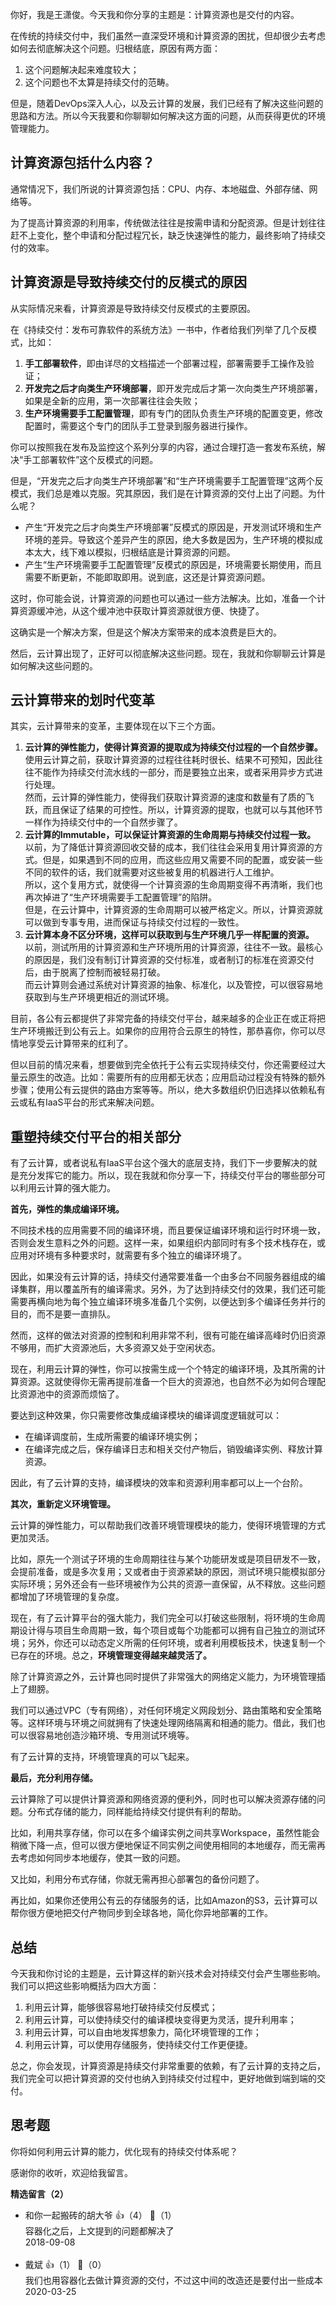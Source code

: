 你好，我是王潇俊。今天我和你分享的主题是：计算资源也是交付的内容。

在传统的持续交付中，我们虽然一直深受环境和计算资源的困扰，但却很少去考虑如何去彻底解决这个问题。归根结底，原因有两方面：

1. 这个问题解决起来难度较大；
2. 这个问题也不太算是持续交付的范畴。

但是，随着DevOps深入人心，以及云计算的发展，我们已经有了解决这些问题的思路和方法。所以今天我要和你聊聊如何解决这方面的问题，从而获得更优的环境管理能力。

## 计算资源包括什么内容？

通常情况下，我们所说的计算资源包括：CPU、内存、本地磁盘、外部存储、网络等。

为了提高计算资源的利用率，传统做法往往是按需申请和分配资源。但是计划往往赶不上变化，整个申请和分配过程冗长，缺乏快速弹性的能力，最终影响了持续交付的效率。

## 计算资源是导致持续交付的反模式的原因

从实际情况来看，计算资源是导致持续交付反模式的主要原因。

在《持续交付：发布可靠软件的系统方法》一书中，作者给我们列举了几个反模式，比如：

1. **手工部署软件**，即由详尽的文档描述一个部署过程，部署需要手工操作及验证；
2. **开发完之后才向类生产环境部署**，即开发完成后才第一次向类生产环境部署，如果是全新的应用，第一次部署往往会失败；
3. **生产环境需要手工配置管理**，即有专门的团队负责生产环境的配置变更，修改配置时，需要这个专门的团队手工登录到服务器进行操作。

你可以按照我在发布及监控这个系列分享的内容，通过合理打造一套发布系统，解决“手工部署软件”这个反模式的问题。

但是，“开发完之后才向类生产环境部署”和“生产环境需要手工配置管理”这两个反模式，我们总是难以克服。究其原因，我们是在计算资源的交付上出了问题。为什么呢？

- 产生“开发完之后才向类生产环境部署”反模式的原因是，开发测试环境和生产环境的差异。导致这个差异产生的原因，绝大多数是因为，生产环境的模拟成本太大，线下难以模拟，归根结底是计算资源的问题。
- 产生“生产环境需要手工配置管理”反模式的原因是，环境需要长期使用，而且需要不断更新，不能即取即用。说到底，这还是计算资源问题。

这时，你可能会说，计算资源的问题也可以通过一些方法解决。比如，准备一个计算资源缓冲池，从这个缓冲池中获取计算资源就很方便、快捷了。

这确实是一个解决方案，但是这个解决方案带来的成本浪费是巨大的。

然后，云计算出现了，正好可以彻底解决这些问题。现在，我就和你聊聊云计算是如何解决这些问题的。

## 云计算带来的划时代变革

其实，云计算带来的变革，主要体现在以下三个方面。

1. **云计算的弹性能力，使得计算资源的提取成为持续交付过程的一个自然步骤。**  
   使用云计算之前，获取计算资源的过程往往耗时很长、结果不可预知，因此往往不能作为持续交付流水线的一部分，而是要独立出来，或者采用异步方式进行处理。  
   然而，云计算的弹性能力，使得我们获取计算资源的速度和数量有了质的飞跃，而且保证了结果的可控性。所以，计算资源的提取，也就可以与其他环节一样作为持续交付中的一个自然步骤了。
2. **云计算的Immutable，可以保证计算资源的生命周期与持续交付过程一致。**  
   以前，为了降低计算资源回收交替的成本，我们往往会采用复用计算资源的方式。但是，如果遇到不同的应用，而这些应用又需要不同的配置，或安装一些不同的软件的话，我们就需要对这些被复用的机器进行人工维护。  
   所以，这个复用方式，就使得一个计算资源的生命周期变得不再清晰，我们也再次掉进了“生产环境需要手工配置管理”的陷阱。  
   但是，在云计算中，计算资源的生命周期可以被严格定义。所以，计算资源就可以做到专事专用，进而保证与持续交付过程的一致性。
3. **云计算本身不区分环境，这样可以获取到与生产环境几乎一样配置的资源。**  
   以前，测试所用的计算资源和生产环境所用的计算资源，往往不一致。最核心的原因是，我们没有制订计算资源的交付标准，或者制订的标准在资源交付后，由于脱离了控制而被轻易打破。  
   而云计算则会通过系统对计算资源的抽象、标准化，以及管控，可以很容易地获取到与生产环境更相近的测试环境。

目前，各公有云都提供了非常完备的持续交付平台，越来越多的企业正在或正将把生产环境搬迁到公有云上。如果你的应用符合云原生的特性，那恭喜你，你可以尽情地享受云计算带来的红利了。

但以目前的情况来看，想要做到完全依托于公有云实现持续交付，你还需要经过大量云原生的改造。比如：需要所有的应用都无状态；应用启动过程没有特殊的额外步骤；使用公有云提供的路由方案等等。所以，绝大多数组织仍旧选择以依赖私有云或私有IaaS平台的形式来解决问题。

## 重塑持续交付平台的相关部分

有了云计算，或者说私有IaaS平台这个强大的底层支持，我们下一步要解决的就是充分发挥它的能力。所以，现在我就和你分享一下，持续交付平台的哪些部分可以利用云计算的强大能力。

**首先，弹性的集成编译环境。**

不同技术栈的应用需要不同的编译环境，而且要保证编译环境和运行时环境一致，否则会发生意料之外的问题。这样一来，如果组织内部同时有多个技术栈存在，或应用对环境有多种要求时，就需要有多个独立的编译环境了。

因此，如果没有云计算的话，持续交付通常要准备一个由多台不同服务器组成的编译集群，用以覆盖所有的编译需求。另外，为了达到持续交付的效果，我们还可能需要再横向地为每个独立编译环境多准备几个实例，以便达到多个编译任务并行的目的，而不是要一直排队。

然而，这样的做法对资源的控制和利用非常不利，很有可能在编译高峰时仍旧资源不够用，而扩大资源池后，大多资源又处于空闲状态。

现在，利用云计算的弹性，你可以按需生成一个个特定的编译环境，及其所需的计算资源。这就使得你无需再提前准备一个巨大的资源池，也自然不必为如何合理配比资源池中的资源而烦恼了。

要达到这种效果，你只需要修改集成编译模块的编译调度逻辑就可以：

- 在编译调度前，生成所需要的编译环境实例；
- 在编译完成之后，保存编译日志和相关交付产物后，销毁编译实例、释放计算资源。

因此，有了云计算的支持，编译模块的效率和资源利用率都可以上一个台阶。

**其次，重新定义环境管理。**

云计算的弹性能力，可以帮助我们改善环境管理模块的能力，使得环境管理的方式更加灵活。

比如，原先一个测试子环境的生命周期往往与某个功能研发或是项目研发不一致，会提前准备，或是多次复用；又或者由于资源紧缺的原因，测试环境只能模拟部分实际环境；另外还会有一些环境被作为公共的资源一直保留，从不释放。这些问题都增加了环境管理的复杂度。

现在，有了云计算平台的强大能力，我们完全可以打破这些限制，将环境的生命周期设计得与项目生命周期一致，每个项目或每个功能都可以拥有自己独立的测试环境；另外，你还可以动态定义所需的任何环境，或者利用模板技术，快速复制一个已存在的环境。总之，**环境管理变得越来越灵活了。**

除了计算资源之外，云计算也同时提供了非常强大的网络定义能力，为环境管理插上了翅膀。

我们可以通过VPC（专有网络），对任何环境定义网段划分、路由策略和安全策略等。这样环境与环境之间就拥有了快速处理网络隔离和相通的能力。借此，我们也可以很容易地创造沙箱环境、专用测试环境等。

有了云计算的支持，环境管理真的可以飞起来。

**最后，充分利用存储。**

云计算除了可以提供计算资源和网络资源的便利外，同时也可以解决资源存储的问题。分布式存储的能力，同样能给持续交付提供有利的帮助。

比如，利用共享存储，你可以在多个编译实例之间共享Workspace，虽然性能会稍微下降一点，但可以很方便地保证不同实例之间使用相同的本地缓存，而无需再去考虑如何同步本地缓存，使其一致的问题。

又比如，利用分布式存储，你就无需再担心部署包的备份问题了。

再比如，如果你还使用公有云的存储服务的话，比如Amazon的S3，云计算可以帮你很方便地把交付产物同步到全球各地，简化你异地部署的工作。

## 总结

今天我和你讨论的主题是，云计算这样的新兴技术会对持续交付会产生哪些影响。我们可以把这些影响概括为四大方面：

1. 利用云计算，能够很容易地打破持续交付反模式；
2. 利用云计算，可以使持续交付的编译模块变得更为灵活，提升利用率；
3. 利用云计算，可以自由地发挥想象力，简化环境管理的工作；
4. 利用云计算，可以使用存储服务，使持续交付工作更便捷。

总之，你会发现，计算资源是持续交付非常重要的依赖，有了云计算的支持之后，我们完全可以把计算资源的交付也纳入到持续交付过程中，更好地做到端到端的交付。

## 思考题

你将如何利用云计算的能力，优化现有的持续交付体系呢？

感谢你的收听，欢迎给我留言。
<div><strong>精选留言（2）</strong></div><ul>
<li><span>和你一起搬砖的胡大爷</span> 👍（4） 💬（1）<div>容器化之后，上文提到的问题都解决了</div>2018-09-08</li><br/><li><span>戴斌</span> 👍（1） 💬（0）<div>我们也用容器化去做计算资源的交付，不过这中间的改造还是要付出一些成本</div>2020-03-25</li><br/>
</ul>